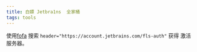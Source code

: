 ```yaml
---
title: 白嫖 Jetbra1ns  全家桶
tags: tools
---
```


使用[fofa](https://www.fofa.info) 搜索 `header="https://account.jetbrains.com/fls-auth"` 获得 激活服务器。
